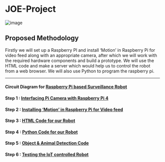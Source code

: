 # JOE-Project


![image](https://user-images.githubusercontent.com/58645688/142217760-e97f8735-d3ff-4eac-ae58-7edb7db9593e.png)

## Proposed Methodology

Firstly we will set up a Raspberry Pl and install ‘Motion’ in Raspberry Pi for video feed along with an appropriate camera, after which we will work with the required hardware components and build a prototype. 
We will use the HTML code and make a server which would help us to  control the robot from a web browser. We will also use Python to program the raspberry pi.

-------------

#### Circuit Diagram for [Raspberry Pi based Surveillance Robot](https://github.com/tb-rules10/JOE-Project/blob/main/Theory/Circuit%20Diagram.md)

#### Step 1 : [Interfacing Pi Camera with Raspberry Pi 4](https://github.com/tb-rules10/JOE-Project/blob/main/Theory/Interfacing%20Pi%20Camera%20with%20Raspberry%20Pi%204.md)

#### Step 2 : [Installing ‘Motion’ in Raspberry Pi for Video feed](https://github.com/tb-rules10/JOE-Project/blob/main/Theory/Installing%20%E2%80%98Motion%E2%80%99%20in%20Raspberry%20Pi.md)


#### Step 3 : [HTML Code for our Robot](https://github.com/tb-rules10/JOE-Project/blob/main/Theory/HTML%20Code.md)

#### Step 4 : [Python Code for our Robot](https://github.com/tb-rules10/JOE-Project/blob/main/Theory/Python%20Code.md)

#### Step 5 : [Object & Animal Detection Code](https://github.com/tb-rules10/JOE-Project/tree/main/Object%20%26%20Animal%20Detection)

#### Step 6 : [Testing the IoT controlled Robot](https://github.com/tb-rules10/JOE-Project/blob/main/Theory/Testing%20the%20IoT%20controlled%20Robot.md)
